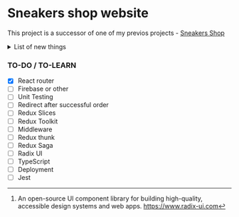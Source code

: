# Sneakers shop website
This project is a successor of one of my previos projects - [Sneakers Shop][Sneakers Shop Link]

<details>
<summary>List of new things</summary>

1. **Redux**. Context will be replaced with Redux.

2. **TypeScript**. This project will be written in TS, whereas its predecessor was written in JS.

3. **Testing**. In the future I want to learn and add some Unit testing.

4. **Radix UI[^1]**. Will add some UI components from this *library*.
</details>

### TO-DO / TO-LEARN
- [x] React router
- [ ] Firebase or other
- [ ] Unit Testing
- [ ] Redirect after successful order
- [ ] Redux Slices
- [ ] Redux Toolkit
- [ ] Middleware
- [ ] Redux thunk
- [ ] Redux Saga
- [ ] Radix UI
- [ ] TypeScript
- [ ] Deployment
- [ ] Jest

[^1]: An open-source UI component library for building high-quality, accessible design systems and web apps. https://www.radix-ui.com

[Sneakers Shop Link]: https://github.com/khajimatov/sneakers-shop
